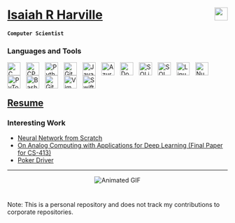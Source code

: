 # [Isaiah R Harville](https://www.linkedin.com/in/isaiahharville/) <a href="https://www.linkedin.com/in/isaiahharville/" style="padding-right:10px;"><img align="right" width="30px" src="https://cdn.jsdelivr.net/gh/devicons/devicon/icons/linkedin/linkedin-original.svg"></a>

**`Computer Scientist`**

### Languages and Tools
<img align="left" alt="C" width="30px" style="padding-right:10px;" src="https://cdn.jsdelivr.net/gh/devicons/devicon/icons/c/c-original.svg"/>
<img align="left" alt="CPP" width="30px" style="padding-right:10px;" src="https://cdn.jsdelivr.net/gh/devicons/devicon/icons/cplusplus/cplusplus-original.svg"/>
<img align="left" alt="Python" width="30px" style="padding-right:10px;" src="https://cdn.jsdelivr.net/gh/devicons/devicon/icons/python/python-original.svg"/>
<img align="left" alt="Git" width="30px" style="padding-right:10px;" src="https://cdn.jsdelivr.net/gh/devicons/devicon/icons/git/git-original.svg" />
<img align="left" alt="Java" width="30px" style="padding-right:10px;" src="https://cdn.jsdelivr.net/gh/devicons/devicon/icons/java/java-original.svg"/>
<img align="left" alt="Azure" width="30px" style="padding-right:10px;" src="https://cdn.jsdelivr.net/gh/devicons/devicon/icons/azure/azure-original.svg" />
<img align="left" alt="Docker" width="30px" style="padding-right:10px;" src="https://cdn.jsdelivr.net/gh/devicons/devicon/icons/docker/docker-original.svg" />
<img align="left" alt="SQLite" width="30px" style="padding-right:10px;" src="https://cdn.jsdelivr.net/gh/devicons/devicon/icons/sqlite/sqlite-original.svg" />
<img align="left" alt="SQL" width="30px" style="padding-right:10px;" src="https://cdn.jsdelivr.net/gh/devicons/devicon/icons/mysql/mysql-original.svg" />
<img align="left" alt="Linux" width="30px" style="padding-right:10px;" src="https://cdn.jsdelivr.net/gh/devicons/devicon/icons/linux/linux-original.svg" />
<img align="left" alt="Numpy" width="30px" style="padding-right:10px;" src="https://cdn.jsdelivr.net/gh/devicons/devicon/icons/numpy/numpy-original.svg" />
<img align="left" alt="PyTorch" width="30px" style="padding-right:10px;" src="https://cdn.jsdelivr.net/gh/devicons/devicon/icons/pytorch/pytorch-original.svg" />
<img align="left" alt="Bash" width="30px" style="padding-right:10px;" src="https://cdn.jsdelivr.net/gh/devicons/devicon/icons/bash/bash-original.svg" />
<img align="left" alt="GitLab" width="30px" style="padding-right:10px;" src="https://cdn.jsdelivr.net/gh/devicons/devicon/icons/gitlab/gitlab-original.svg" />
<img align="left" alt="Vim" width="30px" style="padding-right:10px;" src="https://cdn.jsdelivr.net/gh/devicons/devicon/icons/vim/vim-original.svg" />
<img align="left" alt="Swift" width="30px" style="padding-right:10px;" src="https://cdn.jsdelivr.net/gh/devicons/devicon/icons/swift/swift-original.svg" />


<br><br><br>

[Resume](https://github.com/IsaiahHarvi/IsaiahHarvi/blob/d2e5a8a59695a18aae86ad1e620f54d2c2099e14/Resume%20-%20Isaiah%20Harville_Public.pdf)
---

### Interesting Work
- [Neural Network from Scratch](https://github.com/IsaiahHarvi/scratch-nn)
- [On Analog Computing with Applications for Deep Learning (Final Paper for CS-413)](https://github.com/IsaiahHarvi/CS-413/blob/main/Final%20Paper%20-%20On%20Analog%20Computing%20with%20Applications%20for%20Deep%20Learning.pdf)
- [Poker Driver](https://github.com/IsaiahHarvi/poker)



---

<div style="text-align: center; width: 100%;">
  <img src="https://media.giphy.com/media/v1.Y2lkPTc5MGI3NjExYWQ3MTc5MmFmMjY2YzUyMzhlYmYxY2E4MzI2NDFjODQwZDA4YjY2MSZjdD1z/RJtUWMayWLy0XY6Sxy/giphy.gif" alt="Animated GIF">
</div>


#
Note: This is a personal repository and does not track my contributions to corporate repositories.
<!--- ### Stats -->
<!--- ![Isaiah's GitHub Stats](https://github-readme-stats.vercel.app/api?username=isaiahharvi&show_icons=true&theme=cobalt) -->
